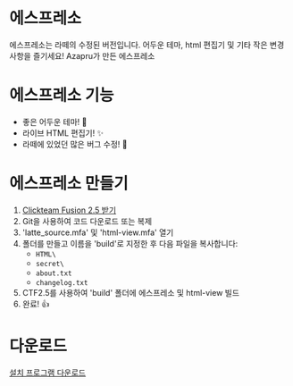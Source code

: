 # 에스프레소
에스프레소는 라떼의 수정된 버전입니다. 어두운 테마, html 편집기 및 기타 작은 변경 사항을 즐기세요!
Azapru가 만든 에스프레소

# 에스프레소 기능
- 좋은 어두운 테마! :eyes:
- 라이브 HTML 편집기! :sparkles:
- 라떼에 있었던 많은 버그 수정! :bug:

# 에스프레소 만들기
1. [Clickteam Fusion 2.5 받기](https://store.steampowered.com/app/248170/Clickteam_Fusion_25/?l=korean)
2. Git을 사용하여 코드 다운로드 또는 복제
3. 'latte_source.mfa' 및 'html-view.mfa' 열기
4. 폴더를 만들고 이름을 'build'로 지정한 후 다음 파일을 복사합니다:
   * `HTML\`
   * `secret\`
   * `about.txt`
   * `changelog.txt`
5. CTF2.5를 사용하여 'build' 폴더에 에스프레소 및 html-view 빌드
6. 완료! :thumbsup:

# 다운로드
[설치 프로그램 다운로드](https://github.com/Azapru/espresso/raw/main/Espresso-Setup.exe)